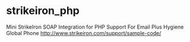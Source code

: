 # strikeiron_php
Mini StrikeIron SOAP Integration for PHP 
Support For 
  Email Plus Hygiene
  Global Phone 
http://www.strikeiron.com/support/sample-code/
